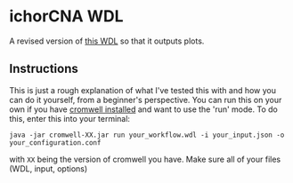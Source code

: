 # ichorCNA WDL
A revised version of [this WDL](https://github.com/GavinHaLab/wdl-repo/tree/main/processes/ichorCNA) so that it outputs plots.

## Instructions
This is just a rough explanation of what I've tested this with and how you can do it yourself, from a beginner's perspective.
You can run this on your own if you have [cromwell installed](https://github.com/broadinstitute/cromwell/releases/tag/85) and want to use the 'run' mode. To do this, enter this into your terminal:

    java -jar cromwell-XX.jar run your_workflow.wdl -i your_input.json -o your_configuration.conf

with `XX` being the version of cromwell you have. Make sure all of your files (WDL, input, options) 
